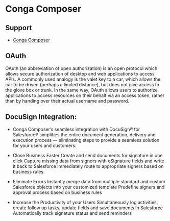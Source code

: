 # Conga Composer

## Support
* [Conga Composer](https://support.getconga.com/Conga_Composer)

## OAuth
OAuth (an abbreviation of open authorization) is an open protocol which allows secure authorization of desktop and web applications to access APIs. A commonly used analogy is the valet key to a car, which allows the car to be driven (perhaps a limited distance), but does not give access to the glove box or trunk. In the same way, OAuth allows users to authorize applications to access resources on their behalf via an access token, rather than by handing over their actual username and password.

## DocuSign Integration:
* Conga Composer’s seamless integration with DocuSign® for Salesforce® simplifies the entire document generation, delivery and execution process — eliminating steps to provide a seamless solution for your users and customers.

* Close Business Faster
Create and send documents for signature in one click
Capture missing data from signers with eSignature fields and write it back to Salesforce
Immediately route to appropriate signers based on business rules
* Eliminate Errors
Instantly merge data from multiple standard and custom Salesforce objects into your customized template
Predefine signers and approval process based on business rules
* Increase the Productivity of your Users
Simultaneously log activities, create follow up tasks, update fields and save documents in Salesforce
Automatically track signature status and send reminders

